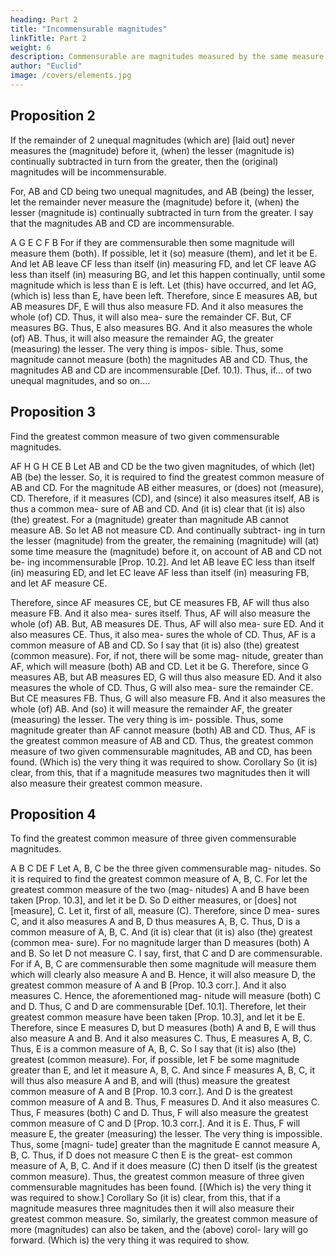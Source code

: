 ```yaml
---
heading: Part 2
title: "Incommensurable magnitudes"
linkTitle: Part 2
weight: 6
description: Commensurable are magnitudes measured by the same measure
author: "Euclid"
image: /covers/elements.jpg
---
```



## Proposition 2

If the remainder of 2 unequal magnitudes (which are) [laid out] never measures the (magnitude) before it, (when) the lesser (magnitude is) continually subtracted in turn from the greater, then the (original) magnitudes will be incommensurable.

For, AB and CD being two unequal magnitudes, and AB (being) the lesser, let the remainder never measure the (magnitude) before it, (when) the lesser (magnitude is) continually subtracted in turn from the greater. I say that the magnitudes AB and CD are incommensurable. 

A G
E
C
F
B
For if they are commensurable then some magnitude will measure them (both). If possible, let it (so) measure (them), and let it be E. And let AB leave CF less than itself (in) measuring FD, and let CF leave AG less than itself (in) measuring BG, and let this happen continually, until some magnitude which is less than E is left. Let (this) have occurred, and let AG, (which is) less than E, have been left. Therefore, since E measures AB, but AB measures DF, E will thus also measure FD. And it also measures the whole (of) CD. Thus, it will also mea- sure the remainder CF. But, CF measures BG. Thus, E also measures BG. And it also measures the whole (of) AB. Thus, it will also measure the remainder AG, the greater (measuring) the lesser. The very thing is impos- sible. Thus, some magnitude cannot measure (both) the magnitudes AB and CD. Thus, the magnitudes AB and CD are incommensurable [Def. 10.1).
Thus, if... of two unequal magnitudes, and so on....


## Proposition 3

Find the greatest common measure of two given commensurable magnitudes.

AF H
G
H
CE
B
Let AB and CD be the two given magnitudes, of which (let) AB (be) the lesser. So, it is required to find the greatest common measure of AB and CD.
For the magnitude AB either measures, or (does) not (measure), CD. Therefore, if it measures (CD), and (since) it also measures itself, AB is thus a common mea- sure of AB and CD. And (it is) clear that (it is) also (the) greatest. For a (magnitude) greater than magnitude AB cannot measure AB.
So let AB not measure CD. And continually subtract- ing in turn the lesser (magnitude) from the greater, the remaining (magnitude) will (at) some time measure the (magnitude) before it, on account of AB and CD not be- ing incommensurable [Prop. 10.2]. And let AB leave EC less than itself (in) measuring ED, and let EC leave AF less than itself (in) measuring FB, and let AF measure CE.

Therefore, since AF measures CE, but CE measures FB, AF will thus also measure FB. And it also mea- sures itself. Thus, AF will also measure the whole (of) AB. But, AB measures DE. Thus, AF will also mea- sure ED. And it also measures CE. Thus, it also mea- sures the whole of CD. Thus, AF is a common measure of AB and CD. So I say that (it is) also (the) greatest (common measure). For, if not, there will be some mag- nitude, greater than AF, which will measure (both) AB and CD. Let it be G. Therefore, since G measures AB, but AB measures ED, G will thus also measure ED. And it also measures the whole of CD. Thus, G will also mea- sure the remainder CE. But CE measures FB. Thus, G will also measure FB. And it also measures the whole (of) AB. And (so) it will measure the remainder AF, the greater (measuring) the lesser. The very thing is im- possible. Thus, some magnitude greater than AF cannot measure (both) AB and CD. Thus, AF is the greatest common measure of AB and CD.
Thus, the greatest common measure of two given commensurable magnitudes, AB and CD, has been found. (Which is) the very thing it was required to show.
Corollary
So (it is) clear, from this, that if a magnitude measures two magnitudes then it will also measure their greatest
common measure.


## Proposition 4

To find the greatest common measure of three given commensurable magnitudes.

A
B
C
DE F
Let A, B, C be the three given commensurable mag- nitudes. So it is required to find the greatest common measure of A, B, C.
For let the greatest common measure of the two (mag- nitudes) A and B have been taken [Prop. 10.3], and let it be D. So D either measures, or [does] not [measure], C. Let it, first of all, measure (C). Therefore, since D mea- sures C, and it also measures A and B, D thus measures A, B, C. Thus, D is a common measure of A, B, C. And (it is) clear that (it is) also (the) greatest (common mea- sure). For no magnitude larger than D measures (both) A and B.
So let D not measure C. I say, first, that C and D are commensurable. For if A, B, C are commensurable then some magnitude will measure them which will clearly also measure A and B. Hence, it will also measure D, the greatest common measure of A and B [Prop. 10.3 corr.]. And it also measures C. Hence, the aforementioned mag- nitude will measure (both) C and D. Thus, C and D are commensurable [Def. 10.1]. Therefore, let their greatest common measure have been taken [Prop. 10.3], and let it be E. Therefore, since E measures D, but D measures (both) A and B, E will thus also measure A and B. And it also measures C. Thus, E measures A, B, C. Thus, E is a common measure of A, B, C. So I say that (it is) also (the) greatest (common measure). For, if possible, let F be some magnitude greater than E, and let it measure A, B, C. And since F measures A, B, C, it will thus also measure A and B, and will (thus) measure the greatest common measure of A and B [Prop. 10.3 corr.]. And D is the greatest common measure of A and B. Thus, F measures D. And it also measures C. Thus, F measures (both) C and D. Thus, F will also measure the greatest common measure of C and D [Prop. 10.3 corr.]. And it is E. Thus, F will measure E, the greater (measuring) the lesser. The very thing is impossible. Thus, some [magni- tude] greater than the magnitude E cannot measure A, B, C. Thus, if D does not measure C then E is the great- est common measure of A, B, C. And if it does measure (C) then D itself (is the greatest common measure).
Thus, the greatest common measure of three given commensurable magnitudes has been found. [(Which is) the very thing it was required to show.]
Corollary
So (it is) clear, from this, that if a magnitude measures three magnitudes then it will also measure their greatest
common measure.
So, similarly, the greatest common measure of more (magnitudes) can also be taken, and the (above) corol- lary will go forward. (Which is) the very thing it was required to show.

